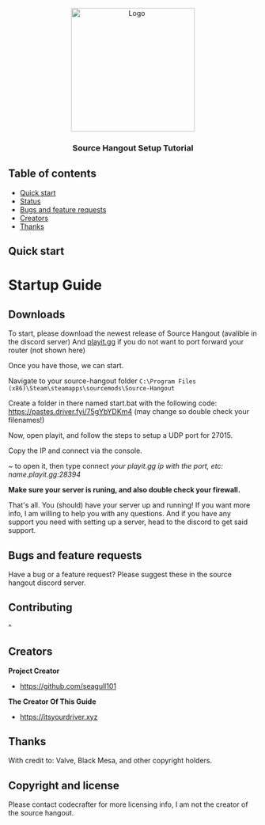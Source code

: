 <p align="center">
  <a href="https://example.com/">
    <img src="https://user-images.githubusercontent.com/73563507/197061822-ef1c9c56-399d-4afd-a836-347d98bb30e9.png" alt="Logo" width=250 height=250>
  </a>

  <h3 align="center">Source Hangout Setup Tutorial</h3>




## Table of contents

- [Quick start](#quick-start)
- [Status](#status)
- [Bugs and feature requests](#bugs-and-feature-requests)
- [Creators](#creators)
- [Thanks](#thanks)



## Quick start

# Startup Guide

## Downloads
To start, please download the newest release of Source Hangout (avalible in the discord server)
And [playit.gg](https://playit.gg/download) if you do not want to port forward your router (not shown here)


Once you have those, we can start.

Navigate to your source-hangout folder `C:\Program Files (x86)\Steam\steamapps\sourcemods\Source-Hangout`

Create a folder in there named start.bat with the following code:
https://pastes.driver.fyi/75gYbYDKm4 (may change so double check your filenames!)

Now, open playit, and follow the steps to setup a UDP port for 27015.

Copy the IP and connect via the console. 

~ to open it, then type connect *your playit.gg ip with the port, etc: name.playit.gg:28394*

**Make sure your server is runing, and also double check your firewall.**


That's all. You (should) have your server up and running! If you want more info, I am willing to help you with any questions. And if you have any support you need with setting up a server, head to the discord to get said support.
## Bugs and feature requests

Have a bug or a feature request? Please suggest these in the source hangout discord server.

## Contributing

^

## Creators

**Project Creator**

- <https://github.com/seagull101>

**The Creator Of This Guide**

- <https://itsyourdriver.xyz>

## Thanks

With credit to: Valve, Black Mesa, and other copyright holders.

## Copyright and license

Please contact codecrafter for more licensing info, I am not the creator of the source hangout.
